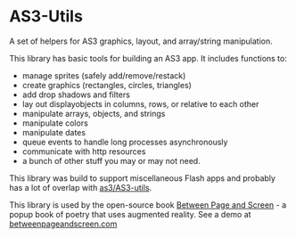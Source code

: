 AS3-Utils
=========

A set of helpers for AS3 graphics, layout, and array/string manipulation. 

This library has basic tools for building an AS3 app. It includes functions to:

* manage sprites (safely add/remove/restack)
* create graphics (rectangles, circles, triangles)
* add drop shadows and filters
* lay out displayobjects in columns, rows, or relative to each other
* manipulate arrays, objects, and strings
* manipulate colors
* manipulate dates
* queue events to handle long processes asynchronously
* communicate with http resources
* a bunch of other stuff you may or may not need.

This library was build to support miscellaneous Flash apps and probably has a lot of overlap with [as3/AS3-utils](https://github.com/as3/AS3-Utils). 

This library is used by the open-source book [Between Page and Screen](https://github.com/doolittle/BetweenPageAndScreen) - a popup book of poetry that uses augmented reality. See a demo at [betweenpageandscreen.com](http://betweenpageandscreen.com)
